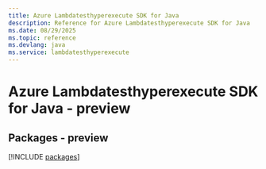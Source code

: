 ```yaml
---
title: Azure Lambdatesthyperexecute SDK for Java
description: Reference for Azure Lambdatesthyperexecute SDK for Java
ms.date: 08/29/2025
ms.topic: reference
ms.devlang: java
ms.service: lambdatesthyperexecute
---
```

# Azure Lambdatesthyperexecute SDK for Java - preview
## Packages - preview
[!INCLUDE [packages](lambdatesthyperexecute-index.md)]